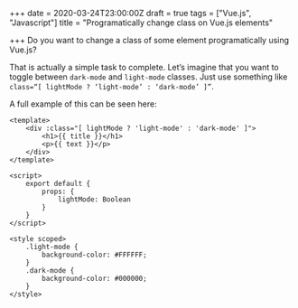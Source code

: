 +++
date = 2020-03-24T23:00:00Z
draft = true
tags = ["Vue.js", "Javascript"]
title = "Programatically change class on Vue.js elements"

+++
Do you want to change a class of some element programatically using Vue.js?

That is actually a simple task to complete. Let’s imagine that you want to toggle between `dark-mode` and `light-mode` classes. Just use something like `class=“[ lightMode ? ‘light-mode’ : ‘dark-mode’ ]”`.

A full example of this can be seen here:

    <template>
    	<div :class="[ lightMode ? 'light-mode' : 'dark-mode' ]">
    		<h1>{{ title }}</h1>
    		<p>{{ text }}</p>
    	</div>
    </template>
    
    <script>
    	export default {
    		props: {
    			lightMode: Boolean
    		}
    	}
    </script>
    
    <style scoped>
    	.light-mode {
    		background-color: #FFFFFF;
    	}
    	.dark-mode {
    		background-color: #000000;
    	}
    </style>